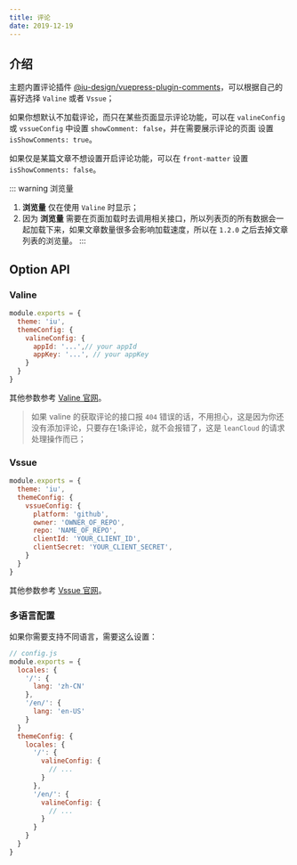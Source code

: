 ```yaml
---
title: 评论
date: 2019-12-19
---
```


## 介绍

主题内置评论插件 [@iu-design/vuepress-plugin-comments](/views/plugins/)，可以根据自己的喜好选择 `Valine` 或者 `Vssue`；

如果你想默认不加载评论，而只在某些页面显示评论功能，可以在 `valineConfig` 或 `vssueConfig` 中设置 `showComment: false`，并在需要展示评论的页面 设置 `isShowComments: true`。

如果仅是某篇文章不想设置开启评论功能，可以在 `front-matter` 设置 `isShowComments: false`。

::: warning 浏览量
1. **浏览量** 仅在使用 `Valine` 时显示；
2. 因为 **浏览量** 需要在页面加载时去调用相关接口，所以列表页的所有数据会一起加载下来，如果文章数量很多会影响加载速度，所以在 `1.2.0` 之后去掉文章列表的浏览量。
:::

## Option API

### Valine

```javascript
module.exports = {
  theme: 'iu',
  themeConfig: {
    valineConfig: {
      appId: '...',// your appId
      appKey: '...', // your appKey
    }
  }  
}
```

其他参数参考 [Valine 官网](https://valine.js.org/configuration.html)。

> 如果 valine 的获取评论的接口报 `404` 错误的话，不用担心，这是因为你还没有添加评论，只要存在1条评论，就不会报错了，这是 `leanCloud` 的请求处理操作而已；

### Vssue

```javascript
module.exports = {
  theme: 'iu',
  themeConfig: {
    vssueConfig: {
      platform: 'github',
      owner: 'OWNER_OF_REPO',
      repo: 'NAME_OF_REPO',
      clientId: 'YOUR_CLIENT_ID',
      clientSecret: 'YOUR_CLIENT_SECRET',
    }
  }  
}
```

其他参数参考 [Vssue 官网](https://vssue.js.org/zh/options/)。

### 多语言配置

如果你需要支持不同语言，需要这么设置：

```js
// config.js
module.exports = {
  locales: {
    '/': {
      lang: 'zh-CN'
    },
    '/en/': {
      lang: 'en-US'
    }
  }
  themeConfig: {
    locales: {
      '/': {
        valineConfig: {
          // ...
        }
      },
      '/en/': {
        valineConfig: {
          // ...
        }
      }
    }
  }
}
```
